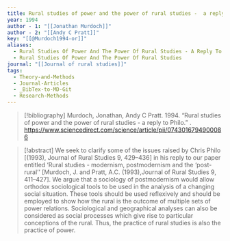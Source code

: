 ```yaml
---
title: Rural studies of power and the power of rural studies -  a reply to Philo
year: 1994
author - 1: "[[Jonathan Murdoch]]"
author - 2: "[[Andy C Pratt]]"
key: "[[@Murdoch1994-or]]"
aliases:
  - Rural Studies Of Power And The Power Of Rural Studies - A Reply To Philo
  - Rural Studies Of Power And The Power Of Rural Studies
journal: "[[Journal of rural studies]]"
tags:
  - Theory-and-Methods
  - Journal-Articles
  - _BibTex-to-MD-Git
  - Research-Methods
---
```


> [!bibliography]
> Murdoch, Jonathan, Andy C Pratt. 1994. “Rural studies of power and the power of rural studies -  a reply to Philo.” . https://www.sciencedirect.com/science/article/pii/0743016794900086

> [!abstract]
> We seek to clarify some of the issues raised by Chris Philo [(1993), Journal of Rural Studies 9, 429–436] in his reply to our paper entitled ‘Rural studies -  modernism, postmodernism and the ‘post-rural’’ [Murdoch, J. and Pratt, A.C. (1993),Journal of Rural Studies 9, 411–427]. We argue that a sociology of postmodernism would allow orthodox sociological tools to be used in the analysis of a changing social situation. These tools should be used reflexively and should be employed to show how the rural is the outcome of multiple sets of power relations. Sociological and geographical analyses can also be considered as social processes which give rise to particular conceptions of the rural. Thus, the practice of rural studies is also the practice of power.